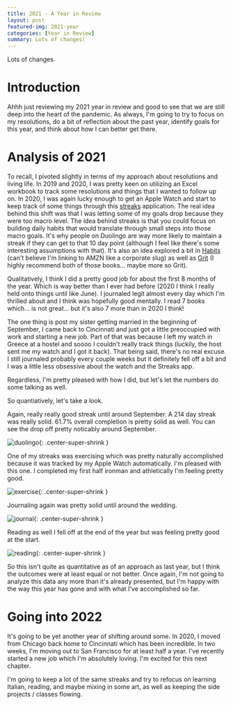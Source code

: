 ```yaml
---
title: 2021 - A Year in Review
layout: post
featured-img: 2021-year
categories: [Year in Review]
summary: Lots of changes!
---
```


Lots of changes.

Introduction
============
Ahhh just reviewing my 2021 year in review and good to see that we are still deep into the heart of the pandemic. As always, I'm going to try to focus on my resolutions, do a bit of reflection about the past year, identify goals for this year, and think about how I can better get there. 

Analysis of 2021
================
To recall, I pivoted slightly in terms of my approach about resolutions and living life. In 2019 and 2020, I was pretty keen on utilizing an Excel workbook to track some resolutions and things that I wanted to follow up on. In 2020, I was again lucky enough to get an Apple Watch and start to keep track of some things through this [streaks] application. The real idea behind this shift was that I was letting some of my goals drop because they were too macro level. The idea behind streaks is that you could focus on building daily habits that would translate through small steps into those macro goals. It's why people on Duolingo are way more likely to maintain a streak if they can get to that 10 day point (although I feel like there's some interesting assumptions with that). It's also an idea explored a bit in [Habits][habits] (can't believe I'm linking to AMZN like a corporate slug) as well as [Grit][grit] (I  highly recommend both of those books... maybe more so Grit).

Qualitatively, I think I did a pretty good job for about the first 8 months of the year. Which is way better than I ever had before (2020 I think I really held onto things until like June). I journaled legit almost every day which I'm thrilled about and I think was hopefully good mentally. I read 7 books which... is not great... but it's also 7 more than in 2020 I think!

The one thing is post my sister getting married in the beginning of September, I came back to Cincinnati and just got a little preoccupied with work and starting a new job. Part of that was because I left my watch in Greece at a hostel and soooo I couldn't really track things (luckily, the host sent me my watch and I got it back). That being said, there's no real excuse. I still journaled probably every couple weeks but it definitely fell off a bit and I was a little less obsessive about the watch and the Streaks app. 

Regardless, I'm pretty pleased with how I did, but let's let the numbers do some talking as well.

So quantiatively, let's take a look. 

Again, really really good streak until around September. A 214 day streak was really solid. 61.7% overall completion is pretty solid as well. You can see the drop off pretty noticably around September. 

![duolingo](/images/ny-resolutions-2021/Duolingo2021.png){: .center-super-shrink }

One of my streaks was exercising which was pretty naturally accomplished because it was tracked by my Apple Watch automatically. I'm pleased with this one. I completed my first half ironman and athletically I'm feeling pretty good. 

![exercise](/images/ny-resolutions-2021/Exercise2021.png){: .center-super-shrink }

Journaling again was pretty solid until around the wedding. 

![journal](/images/ny-resolutions-2021/Journal2021.png){: .center-super-shrink }

Reading as well I fell off at the end of the year but was feeling pretty good at the start. 

![reading](/images/ny-resolutions-2021/Reading2021.png){: .center-super-shrink }

So this isn't quite as quantitative as of an approach as last year, but I think the outcomes were at least equal or not better. Once again, I'm not going to analyze this data any more than it's already presented, but I'm happy with the way this year has gone and with what I've accomplished so far. 


Going into 2022
===============
It's going to be yet another year of shifting around some. In 2020, I moved from Chicago back home to Cincinnati which has been incredible. In two weeks, I'm moving out to San Francisco for at least half a year. I've recently started a new job which I'm absolutely loving. I'm excited for this next chapter.

I'm going to keep a lot of the same streaks and try to refocus on learning Italian, reading, and maybe mixing in some art, as well as keeping the side projects / classes flowing. 


[comment]: <> (Bibliography)
[streaks]: https://streaksapp.com/
[habits]: https://www.amazon.com/Power-Habit-What-Life-Business/dp/081298160X/
[grit]: https://www.amazon.com/Grit-Passion-Perseverance-Angela-Duckworth/dp/1501111116/